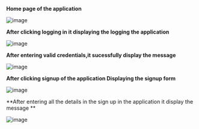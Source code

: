 **Home page of the application**

![image](https://user-images.githubusercontent.com/77593316/141700617-2ef23fd1-1d4a-473b-b79e-e1c33f5b2752.png)


**After clicking logging in it displaying the logging the application**

![image](https://user-images.githubusercontent.com/77593316/141700645-f04a2e50-c69d-470e-a32d-497ec30a6946.png)

**After entering valid credentials,it sucessfully display the message**

![image](https://user-images.githubusercontent.com/77593316/141700666-c0225f93-6643-4e9c-8de9-ad99b9983c8f.png)

**After clicking signup of the application Displaying the signup form**

![image](https://user-images.githubusercontent.com/77593316/141700695-d5197659-40d2-4d8b-9f32-f940db9ce2fd.png)

**After entering all the details in the sign up in the application it display the message **

![image](https://user-images.githubusercontent.com/77593316/141700743-b39db73e-8d9f-4573-b2e3-501d40dcc252.png)

